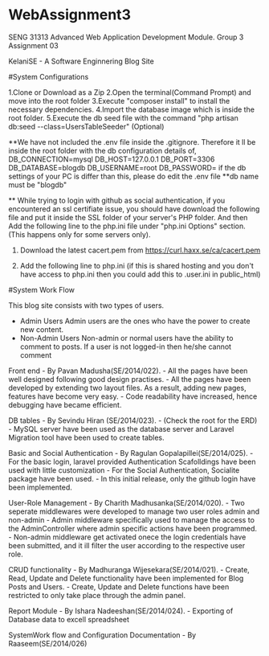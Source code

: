 # WebAssignment3
SENG 31313 Advanced Web Application Development Module. Group 3 Assignment 03

KelaniSE - A Software Enginnering Blog Site


#System Configurations

1.Clone or Download as a Zip
2.Open the terminal(Command Prompt) and move into the root folder
3.Execute "composer install" to install the necessary dependencies.
4.Import the database image which is inside the root folder.
5.Execute the db seed file with the command "php artisan db:seed --class=UsersTableSeeder" (Optional)

**We have not included the .env file inside the .gitignore. Therefore it ll be inside the root folder with the db configuration details of,
 DB_CONNECTION=mysql
 DB_HOST=127.0.0.1
 DB_PORT=3306
 DB_DATABASE=blogdb
 DB_USERNAME=root
 DB_PASSWORD=
if the db settings of your PC is differ than this, please do edit the .env file
**db name must be "blogdb"

** While trying to login with github as social authentication, if you encountered an ssl certifiate issue, you should have download the following file and put it inside the SSL folder of your server's PHP folder.
And then Add the following line to the php.ini file under "php.ini Options" section.(This happens only for some servers only).

1) Download the latest cacert.pem from https://curl.haxx.se/ca/cacert.pem

2) Add the following line to php.ini (if this is shared hosting and you don't have access to php.ini then you could add this to .user.ini in public_html)












#System Work Flow

This blog site consists with two types of users.
   - Admin Users 
         Admin users are the ones who have the power to create new content.
   - Non-Admin Users
         Non-admin or normal users have the ability to comment to posts. 
         If a user is not logged-in then he/she cannot comment

Front end - By Pavan Madusha(SE/2014/022).
    - All the pages have been well designed following good design practises.
    - All the pages have been developed by extending two layout files. As a result, adding new pages, features have become very easy.
    - Code readability have increased, hence debugging have became efficient.
    

DB tables - By Sevindu Hiran (SE/2014/023).
    - (Check the root for the ERD)
    - MySQL server have been used as the database server and Laravel Migration tool have been used to create tables.
    

Basic and Social Authentication - By Ragulan Gopalapillei(SE/2014/025).
    - For the basic login, laravel provided Authentication Scafolldings have been used with little customization
    - For the Social Authentication, Socialite package have been used.
    - In this initial release, only the github login have been implemented.

User-Role Management - By Charith Madhusanka(SE/2014/020).
    - Two seperate middlewares were developed to manage two user roles admin and non-admin
    - Admin middleware specifically used to manage the access to the AdminController where admin specific actions have been programmed.
    - Non-admin middleware get activated onece the login credentials have been submitted, and it ill filter the user according to the respective user role.
    
    
 CRUD functionality - By Madhuranga Wijesekara(SE/2014/021).
    - Create, Read, Update and Delete functionality have been implemented for Blog Posts and Users.
    - Create, Update and Delete functions have been restricted to only take place through the admin panel.
    
Report Module - By Ishara Nadeeshan(SE/2014/024).
    - Exporting of Database data to excell spreadsheet
  
SystemWork flow and Configuration Documentation - By Raaseem(SE/2014/026)




    

